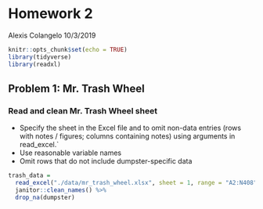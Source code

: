 Homework 2
================
Alexis Colangelo
10/3/2019

``` r
knitr::opts_chunk$set(echo = TRUE)
library(tidyverse)
library(readxl)
```

## Problem 1: Mr. Trash Wheel

### Read and clean Mr. Trash Wheel sheet

  - Specify the sheet in the Excel file and to omit non-data entries
    (rows with notes / figures; columns containing notes) using
    arguments in read\_excel.\`
  - Use reasonable variable names
  - Omit rows that do not include dumpster-specific data

<!-- end list -->

``` r
trash_data =
  read_excel("./data/mr_trash_wheel.xlsx", sheet = 1, range = "A2:N408") %>%
  janitor::clean_names() %>%
  drop_na(dumpster)
```
